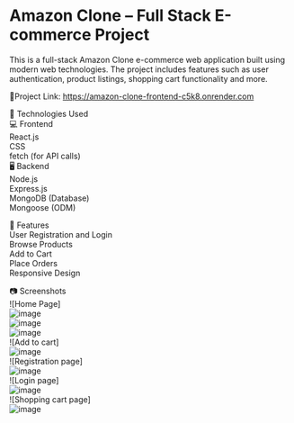 # Amazon Clone – Full Stack E-commerce Project
This is a full-stack Amazon Clone e-commerce web application built using modern web technologies. The project includes features such as user authentication, product listings, shopping cart functionality and more.<br>

📌Project Link: https://amazon-clone-frontend-c5k8.onrender.com

🚀 Technologies Used <br>
💻 Frontend<br>
React.js<br>
CSS <br>
fetch (for API calls)<br>
🖥️ Backend<br>
Node.js<br>
Express.js<br>
MongoDB (Database)<br>
Mongoose (ODM)<br>

🔐 Features<br>
User Registration and Login <br>
Browse Products<br>
Add to Cart<br>
Place Orders<br>
Responsive Design<br>

📷 Screenshots<br>
![Home Page] <br>
![image](https://github.com/user-attachments/assets/9d5f82f4-d740-4882-b8b6-4152959e377e)
<br>
![image](https://github.com/user-attachments/assets/1ad6cca5-2e3f-480f-aaec-7c3363f71665)
<br>
![image](https://github.com/user-attachments/assets/2710c166-2aac-4e78-b9d1-0287b077e8eb)
<br>
![Add to cart]<br>
![image](https://github.com/user-attachments/assets/c2b8dbfd-9fdb-49fa-9341-70887f58de60)
<br>
![Registration page]<br>
![image](https://github.com/user-attachments/assets/c08cf3b0-2ea1-4813-b7e9-ce376da40c8a)
<br>
![Login page]<br>
![image](https://github.com/user-attachments/assets/031bf292-3319-4200-9150-d8b428cba806)
<br>
![Shopping cart page]<br>
![image](https://github.com/user-attachments/assets/93aa708d-6568-4c7b-8435-514275fec712)
<br>





